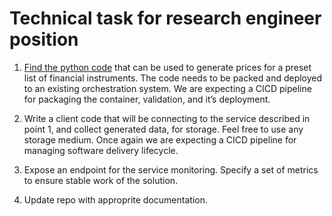 # Technical task for research engineer position

1. [Find the python code](provider/provider.py) that can be used to generate prices for a preset list of financial instruments. The code needs to be packed and deployed to an existing orchestration system. We are expecting a CICD pipeline for packaging the container, validation, and it’s deployment. 

2. Write a client code that will be connecting to the service described in point 1, and collect generated data, for storage. Feel free to use any storage medium. Once again we are expecting a CICD pipeline for managing software delivery lifecycle.

3. Expose an endpoint for the service monitoring. Specify a set of metrics to ensure stable work of the solution.

4. Update repo with approprite documentation.
